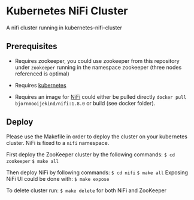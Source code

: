 # Kubernetes NiFi Cluster

A nifi cluster running in kubernetes-nifi-cluster

## Prerequisites

- Requires zookeeper, you could use zookeeper from this repository under
`zookeeper`
running in the namespace zookeeper (three nodes referenced is optimal)

- Requires [kubernetes](https://kubernetes.io/)

- Requires an image for [NiFi](https://hub.docker.com/r/bjormooijekind/nifi/) could
either be pulled directly `docker pull bjornmooijekind/nifi:1.8.0` or build (see
docker folder).

## Deploy
Please use the Makefile in order to deploy the cluster on your kubernetes
cluster. NiFi is fixed to a `nifi` namespace.

First deploy the ZooKeeper cluster by the following commands:
`$ cd zookeeper`
`$ make all`

Then deploy NiFi by following commands:
`$ cd nifi`
`$ make all`
Exposing NiFi UI could be done with:
`$ make expose`

To delete cluster run:
`$ make delete`
for both NiFi and ZooKeeper
